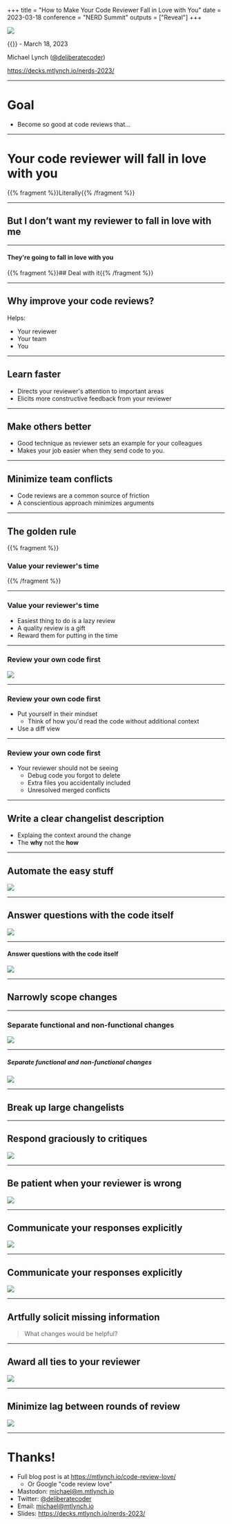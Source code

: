 +++
title = "How to Make Your Code Reviewer Fall in Love with You"
date = 2023-03-18
conference = "NERD Summit"
outputs = ["Reveal"]
+++

<img src="cover.jpg" style="max-height: 50vh">

{{<param conference>}} - March 18, 2023

Michael Lynch ([@deliberatecoder](https://twitter.com/deliberatecoder))

https://decks.mtlynch.io/nerds-2023/

---

# Goal

* Become so good at code reviews that...

---

# Your code reviewer will fall in love with you

{{% fragment %}}Literally{{% /fragment %}}

---

## But I don’t want my reviewer to fall in love with me

---

#### They're going to fall in love with you

{{% fragment %}}## Deal with it{{% /fragment %}}

---

## Why improve your code reviews?

Helps:

* Your reviewer
* Your team
* You

---

## Learn faster

* Directs your reviewer's attention to important areas
* Elicits more constructive feedback from your reviewer

---

## Make others better

* Good technique as reviewer sets an example for your colleagues
* Makes your job easier when they send code to you.

---

## Minimize team conflicts

* Code reviews are a common source of friction
* A conscientious approach minimizes arguments

---

## The golden rule

{{% fragment %}}
### Value your reviewer's time
{{% /fragment %}}

---

### Value your reviewer's time

* Easiest thing to do is a lazy review
* A quality review is a gift
* Reward them for putting in the time

---

### Review your own code first

<img src="what-idiot.jpg">

---

### Review your own code first

* Put yourself in their mindset
    * Think of how you'd read the code without additional context
* Use a diff view

---

### Review your own code first

* Your reviewer should not be seeing
    * Debug code you forgot to delete
    * Extra files you accidentally included
    * Unresolved merged conflicts

---

## Write a clear changelist description

* Explaing the context around the change
* The **why** not the **how**

---

## Automate the easy stuff

<img src="verify-syntax.jpg">

---

## Answer questions with the code itself

<img src="having-trouble.png">

---

#### Answer questions with the code itself

<img src="late-night-question.jpg" style="max-height: 70vh">

---

## Narrowly scope changes

---

### Separate functional and non-functional changes

<img src="buried-change.png" style="max-height: 60vh">

---

##### Separate functional and non-functional changes

<img src="mixed-refactoring.png" style="max-height: 65vh">

---

## Break up large changelists

---

## Respond graciously to critiques

<img src="nice-catch.png">

---

## Be patient when your reviewer is wrong

<img src="try-actually-reading.png">

---

## Communicate your responses explicitly

<img src="ptal.png">

---

## Communicate your responses explicitly

<img src="reviewable-satisfied.png">

---

## Artfully solicit missing information

>What changes would be helpful?

---

## Award all ties to your reviewer

<img src="usta.png">

---

## Minimize lag between rounds of review

<img src="effort-graph.jpg">

---

# Thanks!

* Full blog post is at https://mtlynch.io/code-review-love/
  * Or Google "code review love"
* Mastodon: [michael@m.mtlynch.io](https://m.mtlynch.io/@michael)
* Twitter: [@deliberatecoder](https://twitter.com/deliberatecoder)
* Email: michael@mtlynch.io
* Slides: https://decks.mtlynch.io/nerds-2023/
